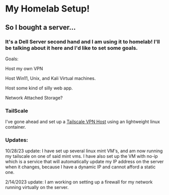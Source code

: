 <h1>My Homelab Setup!</h1>
<h2>So I bought a server...</h2>
<h3>It's a Dell Server second hand and I am using it to homelab! I'll be talking about it here and I'd like to set some goals.</h3>
<p>Goals:</p>
<p>Host my own VPN</p>
<p>Host Win11, Unix, and Kali Virtual machines. </p></p>
<p>Host some kind of silly web app.</p>
<p>Network Attached Storage?</p>
<h3>TailScale</h3>
<p>I've gone ahead and set up a <a href="https://tailscale.com/kb/1133/proxmox/">Tailscale VPN Host</a> using an lightweight linux container.</p>
<h3>Updates:</h3>
<p>10/28/23 update: I have set up several linux mint VM's, and am now running my tailscale on one of said mint vms. I have also set up the VM with no-ip which is a service that will automatically update my IP address on the server when it changes, because I have a dynamic IP and cannot afford a static one.</p>
<p>2/14/2023 update: I am working on setting up a firewall for my network running virtually on the server.</p>
